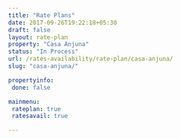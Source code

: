 ```yaml
---
title: "Rate Plans"
date: 2017-09-26T19:22:18+05:30
draft: false
layout: rate-plan
property: "Casa Anjuna"
status: "In Process"
url: /rates-availability/rate-plan/casa-anjuna/
slug: "casa-anjuna/"

propertyinfo:
 done: false

mainmenu:
 rateplan: true
 ratesavail: true

---
```


